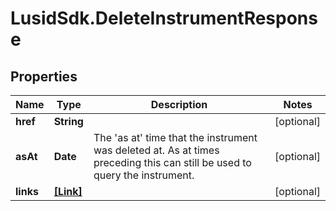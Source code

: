 # LusidSdk.DeleteInstrumentResponse

## Properties
Name | Type | Description | Notes
------------ | ------------- | ------------- | -------------
**href** | **String** |  | [optional] 
**asAt** | **Date** | The &#39;as at&#39; time that the instrument was deleted at. As at times preceding this can  still be used to query the instrument. | [optional] 
**links** | [**[Link]**](Link.md) |  | [optional] 


